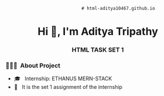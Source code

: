                                  # html-aditya10467.github.io  

<h1 align="center">Hi 👋, I'm Aditya Tripathy</h1>
<h3 align="center">HTML TASK SET 1</h3>

<h3> 👨🏻‍💻 &nbsp;About Project </h3>

- 🎓 &nbsp; Internship: ETHANUS MERN-STACK 
- 🌱 &nbsp; It is the set 1 assignment of the internship
